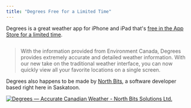 ```yaml
---
title: "Degrees Free for a Limited Time"
---
```

<p>Degrees is a great weather app for iPhone and iPad that's <a href="http://click.linksynergy.com/fs-bin/stat?id=6PFrOqNV4B8&offerid=146261&type=3&subid=0&tmpid=1826&RD_PARM1=http%253A%252F%252Fitunes.apple.com%252Fca%252Fapp%252Fdegrees-accurate-canadian%252Fid430737738%253Fmt%253D8%2526uo%253D4%2526partnerId%253D30" target="itunes_store">free in the App Store for a limited time</a>.</p>
<p><img src="https://chrisenns.com/wp-content/uploads/2012/05/Degrees.jpg" alt="" title="Degrees" class="aligncenter size-full wp-image-20401" /></p>
<blockquote><p>
  With the information provided from Environment Canada, Degrees provides extremely accurate and detailed weather information. With our new take on the traditional weather interface, you can now quickly view all your favorite locations on a single screen.
</p></blockquote>
<p>Degrees also happens to be made by <a href="http://www.northbits.co/">North Bits</a>, a software developer based right here in Saskatoon.</p>
<p><a href="http://click.linksynergy.com/fs-bin/stat?id=6PFrOqNV4B8&offerid=146261&type=3&subid=0&tmpid=1826&RD_PARM1=http%253A%252F%252Fitunes.apple.com%252Fca%252Fapp%252Fdegrees-accurate-canadian%252Fid430737738%253Fmt%253D8%2526uo%253D4%2526partnerId%253D30" target="itunes_store"><img src="http://r.mzstatic.com/images/web/linkmaker/badge_appstore-lrg.gif" alt="Degrees — Accurate Canadian Weather - North Bits Solutions Ltd." style="border: 0;"/></a></p>

